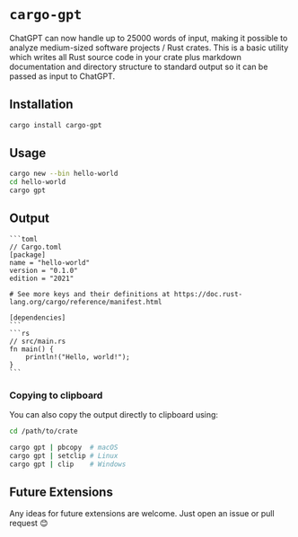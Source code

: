 # `cargo-gpt`

ChatGPT can now handle up to 25000 words of input, making it possible to analyze medium-sized software projects / Rust crates. This is a basic utility which writes all Rust source code in your crate plus markdown documentation and directory structure to standard output so it can be passed as input to ChatGPT.

## Installation

```sh
cargo install cargo-gpt
```

## Usage

```sh
cargo new --bin hello-world
cd hello-world
cargo gpt
```

## Output

    ```toml
    // Cargo.toml
    [package]
    name = "hello-world"
    version = "0.1.0"
    edition = "2021"

    # See more keys and their definitions at https://doc.rust-lang.org/cargo/reference/manifest.html

    [dependencies]
    ```
    ```rs
    // src/main.rs
    fn main() {
        println!("Hello, world!");
    }
    ```

### Copying to clipboard

You can also copy the output directly to clipboard using:

```sh
cd /path/to/crate

cargo gpt | pbcopy  # macOS
cargo gpt | setclip # Linux
cargo gpt | clip    # Windows
```

## Future Extensions

Any ideas for future extensions are welcome. Just open an issue or pull request :blush:
